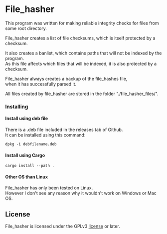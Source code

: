 # File_hasher

This program was written for making reliable integrity checks for files from some root directory.

File_hasher creates a list of file checksums, which is itself protected by a checksum.

It also creates a banlist, which contains paths that will not be indexed by the program.  
As this file affects which files that will be indexed, it is also protected by a checksum.

File_hasher always creates a backup of the file_hashes file,  
when it has successfully parsed it.

All files created by file_hasher are stored in the folder "./file_hasher_files/".

### Installing

#### Install using deb file

There is a .deb file included in the releases tab of Github.  
It can be installed using this command:
```
dpkg -i debfilename.deb
```

#### Install using Cargo

```
cargo install --path .
```

#### Other OS than Linux

File_hasher has only been tested on Linux.  
However I don't see any reason why it wouldn't work on Windows or Mac OS.

## License

File_hasher is licensed under the GPLv3 [license](LICENSE) or later.